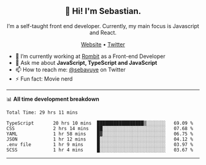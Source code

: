 <h2 align="center">👋 Hi! I'm Sebastian.</h2>
<p align="center">I’m a self-taught front end developer. Currently, my main focus is Javascript and React.</p>
<p align="center">
  <a href="https://sebastianvuye.be">Website</a> •
  <a href="https://twitter.com/sebavuye">Twitter</a>
</p>


- 🔭 I’m currently working at [Rombit](https://rombit.com/) as a Front-end Developer
- 💬 Ask me about **JavaScript, TypeScript and JavaScript**
- 📫 How to reach me: [@sebavuye](https://twitter.com/sebavuye) on Twitter
- ⚡ Fun fact: Movie nerd

-------

📊 **All time development breakdown**

<!--START_SECTION:waka-->

```text
Total Time: 29 hrs 11 mins

TypeScript       20 hrs 10 mins  █████████████████▒░░░░░░░   69.09 %
CSS              2 hrs 14 mins   ██░░░░░░░░░░░░░░░░░░░░░░░   07.68 %
YAML             1 hr 58 mins    █▓░░░░░░░░░░░░░░░░░░░░░░░   06.75 %
JSON             1 hr 12 mins    █░░░░░░░░░░░░░░░░░░░░░░░░   04.12 %
.env file        1 hr 9 mins     █░░░░░░░░░░░░░░░░░░░░░░░░   03.97 %
SCSS             1 hr 4 mins     █░░░░░░░░░░░░░░░░░░░░░░░░   03.67 %
```

<!--END_SECTION:waka-->
-------
